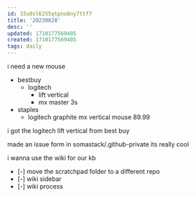 ```yaml
---
id: 33u0sl6255qtpno8ny7ttf7
title: '20230828'
desc: ''
updated: 1710177569405
created: 1710177569405
tags: daily
---
```

i need a new mouse
- bestbuy
	- logitech 
		- lift vertical 
		- mx master 3s
- staples 
	- logitech graphite mx vertical mouse 89.99

i got the logitech lift vertical from best buy

made an issue form in somastack/.github-private 
	its really cool

i wanna use the wiki for our kb 
- [-] move the scratchpad folder to a different repo 
- [-] wiki sidebar 
- [-] wiki process 

